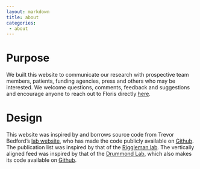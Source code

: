 ```yaml
---
layout: markdown
title: about
categories:
 - about
---
```

# Purpose
We built this website to communicate our research with prospective team members, patients, funding agencies, press and others who may be interested. We welcome questions, comments, feedback and suggestions and encourage anyone to reach out to Floris directly [here](/team/floris-barthel/).

# Design
This website was inspired by and borrows source code from Trevor Bedford’s [lab website](https://bedford.io/), who has made the code publicly available on [Github](https://github.com/blab/blotter). The publication list was inspired by that of the [Riggleman lab](http://rrgroup.seas.upenn.edu/publications/). The vertically aligned feed was inspired by that of the [Drummond Lab](http://drummondlab.org/), which also makes its code available on [Github](https://github.com/drummondlab/drummondlab.github.io).
